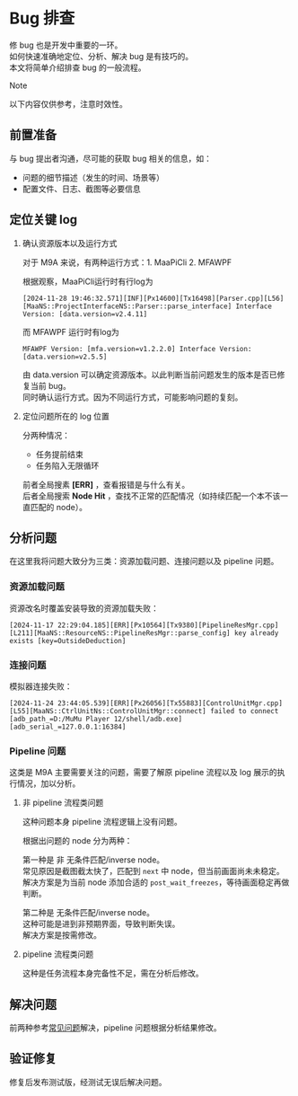 # Bug 排查

修 bug 也是开发中重要的一环。  
如何快速准确地定位、分析、解决 bug 是有技巧的。  
本文将简单介绍排查 bug 的一般流程。

> [!NOTE]
>
> 以下内容仅供参考，注意时效性。

## 前置准备

与 bug 提出者沟通，尽可能的获取 bug 相关的信息，如：

- 问题的细节描述（发生的时间、场景等）
- 配置文件、日志、截图等必要信息

## 定位关键 log

1. 确认资源版本以及运行方式

   对于 M9A 来说，有两种运行方式：1. MaaPiCli 2. MFAWPF

   根据观察，MaaPiCli运行时有行log为

   ```plaintext
   [2024-11-28 19:46:32.571][INF][Px14600][Tx16498][Parser.cpp][L56][MaaNS::ProjectInterfaceNS::Parser::parse_interface] Interface Version: [data.version=v2.4.11]
   ```

   而 MFAWPF 运行时有log为

   ```plaintext
   MFAWPF Version: [mfa.version=v1.2.2.0] Interface Version: [data.version=v2.5.5] 
   ```

   由 data.version 可以确定资源版本。以此判断当前问题发生的版本是否已修复当前 bug。  
   同时确认运行方式。因为不同运行方式，可能影响问题的复刻。

2. 定位问题所在的 log 位置

   分两种情况：
   - 任务提前结束
   - 任务陷入无限循环

   前者全局搜素 **[ERR]** ，查看报错是与什么有关。  
   后者全局搜索 **Node Hit** ，查找不正常的匹配情况（如持续匹配一个本不该一直匹配的 node）。

## 分析问题

在这里我将问题大致分为三类：资源加载问题、连接问题以及 pipeline 问题。

### 资源加载问题

资源改名时覆盖安装导致的资源加载失败：

```log
[2024-11-17 22:29:04.185][ERR][Px10564][Tx9380][PipelineResMgr.cpp][L211][MaaNS::ResourceNS::PipelineResMgr::parse_config] key already exists [key=OutsideDeduction] 
```

### 连接问题

模拟器连接失败：

```log
[2024-11-24 23:44:05.539][ERR][Px26056][Tx55883][ControlUnitMgr.cpp][L55][MaaNS::CtrlUnitNs::ControlUnitMgr::connect] failed to connect [adb_path_=D:/MuMu Player 12/shell/adb.exe] [adb_serial_=127.0.0.1:16384]
```

### Pipeline 问题

这类是 M9A 主要需要关注的问题，需要了解原 pipeline 流程以及 log 展示的执行情况，加以分析。

1. 非 pipeline 流程类问题

   这种问题本身 pipeline 流程逻辑上没有问题。

   根据出问题的 node 分为两种：

   第一种是 非 无条件匹配/inverse node。  
   常见原因是截图截太快了，匹配到 `next` 中 node，但当前画面尚未未稳定。  
   解决方案是为当前 node 添加合适的 `post_wait_freezes`，等待画面稳定再做判断。

   第二种是 无条件匹配/inverse node。  
   这种可能是进到非预期界面，导致判断失误。  
   解决方案是按需修改。

2. pipeline 流程类问题

   这种是任务流程本身完备性不足，需在分析后修改。

## 解决问题

前两种参考[常见问题](../manual/常见问题.md)解决，pipeline 问题根据分析结果修改。

## 验证修复

修复后发布测试版，经测试无误后解决问题。

